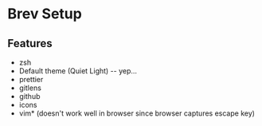 # Brev Setup

## Features

- zsh
- Default theme (Quiet Light) -- yep...
- prettier
- gitlens
- github
- icons
- vim\* (doesn't work well in browser since browser captures escape key)
